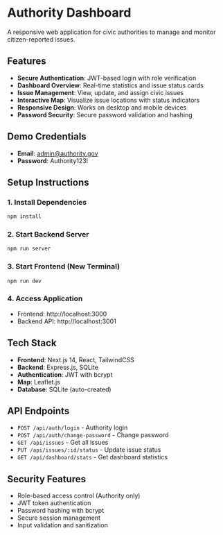 # Authority Dashboard

A responsive web application for civic authorities to manage and monitor citizen-reported issues.

## Features

- **Secure Authentication**: JWT-based login with role verification
- **Dashboard Overview**: Real-time statistics and issue status cards
- **Issue Management**: View, update, and assign civic issues
- **Interactive Map**: Visualize issue locations with status indicators
- **Responsive Design**: Works on desktop and mobile devices
- **Password Security**: Secure password validation and hashing

## Demo Credentials

- **Email**: admin@authority.gov
- **Password**: Authority123!

## Setup Instructions

### 1. Install Dependencies
```bash
npm install
```

### 2. Start Backend Server
```bash
npm run server
```

### 3. Start Frontend (New Terminal)
```bash
npm run dev
```

### 4. Access Application
- Frontend: http://localhost:3000
- Backend API: http://localhost:3001

## Tech Stack

- **Frontend**: Next.js 14, React, TailwindCSS
- **Backend**: Express.js, SQLite
- **Authentication**: JWT with bcrypt
- **Map**: Leaflet.js
- **Database**: SQLite (auto-created)

## API Endpoints

- `POST /api/auth/login` - Authority login
- `POST /api/auth/change-password` - Change password
- `GET /api/issues` - Get all issues
- `PUT /api/issues/:id/status` - Update issue status
- `GET /api/dashboard/stats` - Get dashboard statistics

## Security Features

- Role-based access control (Authority only)
- JWT token authentication
- Password hashing with bcrypt
- Secure session management
- Input validation and sanitization